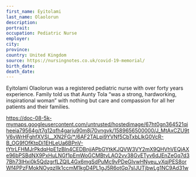 ```yaml
---
first_name: Eyitolami
last_name: Olaolorun
description: 
portrait: 
occupation: Pediatric Nurse
employer: 
city: 
province: 
country: United Kingdom
source: https://nursingnotes.co.uk/covid-19-memorial/
birth_date: 
death_date: 
---
```


Eyitolami Olaolorun was a registered pediatric nurse with over forty years experience. Family told us that Aunty Tola “was a strong, hardworking, inspirational woman” with nothing but care and compassion for all her patients and their families.

https://doc-08-5k-mymaps.googleusercontent.com/untrusted/hostedimage/67ht0gn364521qiheeia79564g/t7g12qfh4garju90m8j70vngvk/1589656500000/J_MtAxCZU9tV6vWrHFghfXVSI__XN2FG/*/6AF2TALpi9YVNf5CbTxbLlkG0VcR-B_OG9fOfKtpDi1EHLeUa6BPnV-tYtrLFHMJrPkdqHpE1zBln4CEDBnjjAPbGYtkKJQVW3VY2mX9QHVhVEQjAXe96bPSBdNX9PxHuLNGf1pEmWoGCMBtvLAO2vv38GvETyv6dJEnZeGq7d37Bh73IHxi0k5QdzgrfLZQIL4Gx6mgSdPuMc9vPDeGIvwHNyeu_yXqjPES8orWf4PPzFMokNOyqzIlk1ccmM1kgD4PL1gJ5R6otGp7sIJUTjbwLg1NC9Ad31w